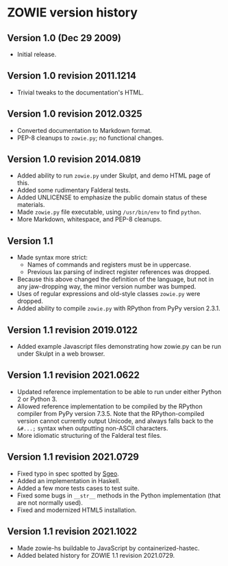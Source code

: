 ZOWIE version history
=====================

Version 1.0 (Dec 29 2009)
-------------------------

*   Initial release.

Version 1.0 revision 2011.1214
------------------------------

*   Trivial tweaks to the documentation's HTML.

Version 1.0 revision 2012.0325
------------------------------

*   Converted documentation to Markdown format.
*   PEP-8 cleanups to `zowie.py`; no functional changes.

Version 1.0 revision 2014.0819
------------------------------

*   Added ability to run `zowie.py` under Skulpt, and demo HTML page of this.
*   Added some rudimentary Falderal tests.
*   Added UNLICENSE to emphasize the public domain status of these materials.
*   Made `zowie.py` file executable, using `/usr/bin/env` to find `python`.
*   More Markdown, whitespace, and PEP-8 cleanups.

Version 1.1
-----------

*   Made syntax more strict:
    *   Names of commands and registers must be in uppercase.
    *   Previous lax parsing of indirect register references was dropped.
*   Because this above changed the definition of the language, but not in any
    jaw-dropping way, the minor version number was bumped.
*   Uses of regular expressions and old-style classes `zowie.py` were dropped.
*   Added ability to compile `zowie.py` with RPython from PyPy version 2.3.1.

Version 1.1 revision 2019.0122
------------------------------

*   Added example Javascript files demonstrating how zowie.py can be run
    under Skulpt in a web browser.

Version 1.1 revision 2021.0622
------------------------------

*   Updated reference implementation to be able to run under either Python 2
    or Python 3.
*   Allowed reference implementation to be compiled by the RPython compiler
    from PyPy version 7.3.5.  Note that the RPython-compiled version cannot
    currently output Unicode, and always falls back to the `&#...;` syntax
    when outputting non-ASCII characters.
*   More idiomatic structuring of the Falderal test files.

Version 1.1 revision 2021.0729
------------------------------

*   Fixed typo in spec spotted by [Sgeo](https://github.com/Sgeo).
*   Added an implementation in Haskell.
*   Added a few more tests cases to test suite.
*   Fixed some bugs in `__str__` methods in the Python implementation (that are not normally used).
*   Fixed and modernized HTML5 installation.

Version 1.1 revision 2021.1022
------------------------------

*   Made zowie-hs buildable to JavaScript by containerized-hastec.
*   Added belated history for ZOWIE 1.1 revision 2021.0729.

